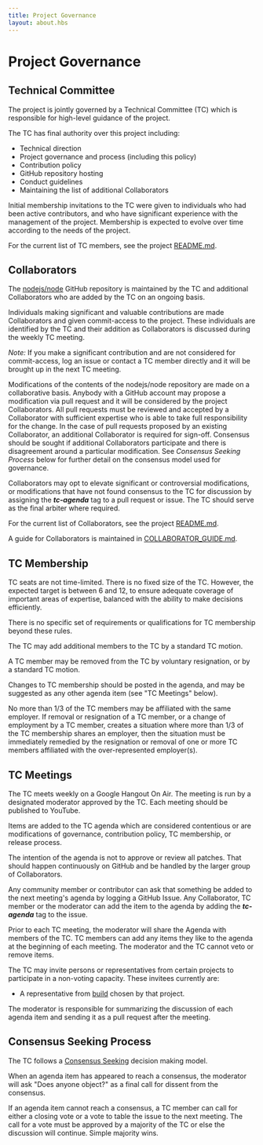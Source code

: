 ```yaml
---
title: Project Governance
layout: about.hbs
---
```

# Project Governance

## Technical Committee

The project is jointly governed by a Technical Committee (TC)
which is responsible for high-level guidance of the project.

The TC has final authority over this project including:

* Technical direction
* Project governance and process (including this policy)
* Contribution policy
* GitHub repository hosting
* Conduct guidelines
* Maintaining the list of additional Collaborators

Initial membership invitations to the TC were given to individuals who
had been active contributors, and who have significant
experience with the management of the project. Membership is
expected to evolve over time according to the needs of the project.

For the current list of TC members, see the project
[README.md](./README.md#current-project-team-members).

## Collaborators

The [nodejs/node](https://github.com/nodejs/node) GitHub repository is
maintained by the TC and additional Collaborators who are added by the
TC on an ongoing basis.

Individuals making significant and valuable contributions are made
Collaborators and given commit-access to the project. These
individuals are identified by the TC and their addition as
Collaborators is discussed during the weekly TC meeting.

_Note:_ If you make a significant contribution and are not considered
for commit-access, log an issue or contact a TC member directly and it
will be brought up in the next TC meeting.

Modifications of the contents of the nodejs/node repository are made on
a collaborative basis. Anybody with a GitHub account may propose a
modification via pull request and it will be considered by the project
Collaborators. All pull requests must be reviewed and accepted by a
Collaborator with sufficient expertise who is able to take full
responsibility for the change. In the case of pull requests proposed
by an existing Collaborator, an additional Collaborator is required
for sign-off. Consensus should be sought if additional Collaborators
participate and there is disagreement around a particular
modification. See _Consensus Seeking Process_ below for further detail
on the consensus model used for governance.

Collaborators may opt to elevate significant or controversial
modifications, or modifications that have not found consensus to the
TC for discussion by assigning the ***tc-agenda*** tag to a pull
request or issue. The TC should serve as the final arbiter where
required.

For the current list of Collaborators, see the project
[README.md](./README.md#current-project-team-members).

A guide for Collaborators is maintained in
[COLLABORATOR_GUIDE.md](./COLLABORATOR_GUIDE.md).

## TC Membership

TC seats are not time-limited.  There is no fixed size of the TC.
However, the expected target is between 6 and 12, to ensure adequate
coverage of important areas of expertise, balanced with the ability to
make decisions efficiently.

There is no specific set of requirements or qualifications for TC
membership beyond these rules.

The TC may add additional members to the TC by a standard TC motion.

A TC member may be removed from the TC by voluntary resignation, or by
a standard TC motion.

Changes to TC membership should be posted in the agenda, and may be
suggested as any other agenda item (see "TC Meetings" below).

No more than 1/3 of the TC members may be affiliated with the same
employer.  If removal or resignation of a TC member, or a change of
employment by a TC member, creates a situation where more than 1/3 of
the TC membership shares an employer, then the situation must be
immediately remedied by the resignation or removal of one or more TC
members affiliated with the over-represented employer(s).

## TC Meetings

The TC meets weekly on a Google Hangout On Air. The meeting is run by
a designated moderator approved by the TC. Each meeting should be
published to YouTube.

Items are added to the TC agenda which are considered contentious or
are modifications of governance, contribution policy, TC membership,
or release process.

The intention of the agenda is not to approve or review all patches.
That should happen continuously on GitHub and be handled by the larger
group of Collaborators.

Any community member or contributor can ask that something be added to
the next meeting's agenda by logging a GitHub Issue. Any Collaborator,
TC member or the moderator can add the item to the agenda by adding
the ***tc-agenda*** tag to the issue.

Prior to each TC meeting, the moderator will share the Agenda with
members of the TC. TC members can add any items they like to the
agenda at the beginning of each meeting. The moderator and the TC
cannot veto or remove items.

The TC may invite persons or representatives from certain projects to
participate in a non-voting capacity. These invitees currently are:

* A representative from [build](https://github.com/node-forward/build)
  chosen by that project.

The moderator is responsible for summarizing the discussion of each
agenda item and sending it as a pull request after the meeting.

## Consensus Seeking Process

The TC follows a
[Consensus Seeking](http://en.wikipedia.org/wiki/Consensus-seeking_decision-making)
decision making model.

When an agenda item has appeared to reach a consensus, the moderator
will ask "Does anyone object?" as a final call for dissent from the
consensus.

If an agenda item cannot reach a consensus, a TC member can call for
either a closing vote or a vote to table the issue to the next
meeting. The call for a vote must be approved by a majority of the TC
or else the discussion will continue. Simple majority wins.
